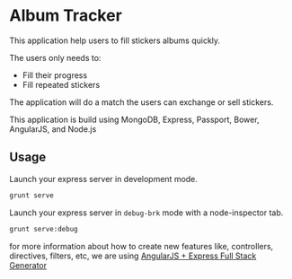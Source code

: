 # Album Tracker

This application help users to fill stickers albums quickly.

The users only needs to:
* Fill their progress
* Fill repeated stickers

The application will do a match the users can exchange or sell stickers.

This application is build using MongoDB, Express, Passport, Bower, AngularJS, and Node.js

## Usage
Launch your express server in development mode.
```bash
grunt serve
```
Launch your express server in `debug-brk` mode with a node-inspector tab.
```bash
grunt serve:debug
``` 

for more information about how to create new features like, controllers, directives, filters, etc, we are using [AngularJS + Express Full Stack Generator](https://github.com/DaftMonk/generator-angular-fullstack)
